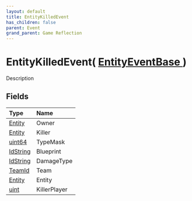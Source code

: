 ```yaml
---
layout: default
title: EntityKilledEvent
has_children: false
parent: Event
grand_parent: Game Reflection
---
```

# EntityKilledEvent( [ EntityEventBase ](/riftbreaker-wiki/docs/game-reflection/events/entity_event_base/) )
Description 

## Fields

| Type | Name |
|:----------|:--------------|
| [Entity](/riftbreaker-wiki/docs/game-reflection/classes/entity/) | Owner |
| [Entity](/riftbreaker-wiki/docs/game-reflection/classes/entity/) | Killer |
| [uint64](/riftbreaker-wiki/docs/game-reflection/components/uint64/) | TypeMask |
| [IdString](/riftbreaker-wiki/docs/game-reflection/components/id_string/) | Blueprint |
| [IdString](/riftbreaker-wiki/docs/game-reflection/components/id_string/) | DamageType |
| [TeamId](/riftbreaker-wiki/docs/game-reflection/classes/team_id/) | Team |
| [Entity](/riftbreaker-wiki/docs/game-reflection/classes/entity/) | Entity |
| [uint](/riftbreaker-wiki/docs/game-reflection/components/uint/) | KillerPlayer |

